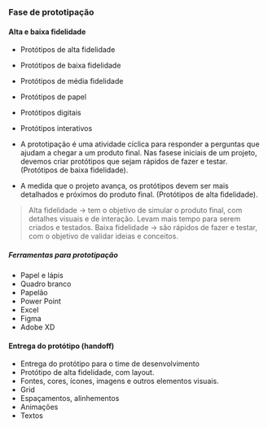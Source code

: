 ### Fase de prototipação
#### Alta e baixa fidelidade
- Protótipos de alta fidelidade
- Protótipos de baixa fidelidade
- Protótipos de média fidelidade
- Protótipos de papel
- Protótipos digitais
- Protótipos interativos

- A prototipação é uma atividade cíclica para responder a perguntas que ajudam a chegar a um produto final. Nas fasese iniciais de um projeto, devemos criar protótipos que sejam rápidos de fazer e testar. (Protótipos de baixa fidelidade).
- A medida que o projeto avança, os protótipos devem ser mais detalhados e próximos do produto final. (Protótipos de alta fidelidade).

> Alta fidelidade -> tem o objetivo de simular o produto final, com detalhes visuais e de interação. Levam mais tempo para serem criados e testados.
> Baixa fidelidade -> são rápidos de fazer e testar, com o objetivo de validar ideias e conceitos.

##### Ferramentas para prototipação
- Papel e lápis
- Quadro branco 
- Papelão
- Power Point
- Excel 
- Figma 
- Adobe XD

#### Entrega do protótipo (handoff)
- Entrega do protótipo para o time de desenvolvimento
- Protótipo de alta fidelidade, com layout.
- Fontes, cores, ícones, imagens e outros elementos visuais.
- Grid 
- Espaçamentos, alinhementos 
- Animações
- Textos